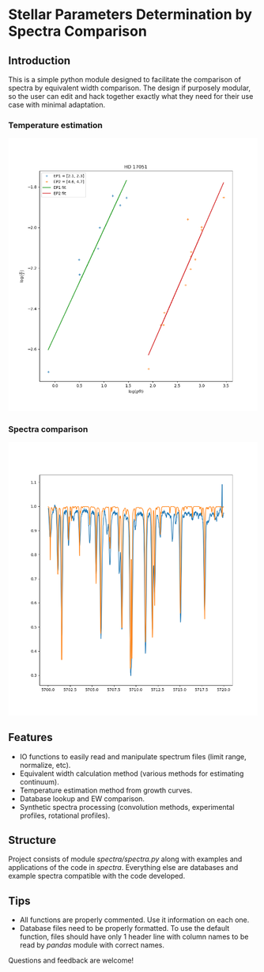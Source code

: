 # Stellar Parameters Determination by Spectra Comparison

## Introduction

This is a simple python module designed to facilitate the comparison of spectra by equivalent width comparison. The design if purposely modular, so the user can edit and hack together exactly what they need for their use case with minimal adaptation.

### Temperature estimation
![image](figures/temperature_estimation_star1.png)

### Spectra comparison
![image](figures/best_fit_star1.png)

## Features

- IO functions to easily read and manipulate spectrum files (limit range, normalize, etc).
- Equivalent width calculation method (various methods for estimating continuum).
- Temperature estimation method from growth curves.
- Database lookup and EW comparison.
- Synthetic spectra processing (convolution methods, experimental profiles, rotational profiles).

## Structure

 Project consists of module _spectra/spectra.py_ along with examples and applications of the code in _spectra_. Everything else are databases and example spectra compatible with the code developed.

## Tips

- All functions are properly commented. Use it information on each one.
- Database files need to be properly formatted. To use the default function, files should have only 1 header line with column names to be read by _pandas_ module with correct names.

Questions and feedback are welcome!


